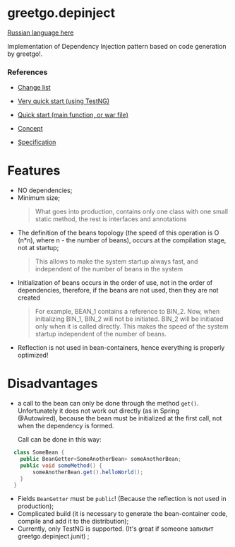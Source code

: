 # greetgo.depinject

[Russian language here](README.md)

Implementation of Dependency Injection pattern based on code generation by greetgo!.

### References

 - [Change list](doc_eng/change_list.md)

 - [Very quick start (using TestNG)](doc_eng/fast_start.md)
 - [Quick start (main function, or war file)](doc_eng/quick_start.md)
 - [Concept](doc_eng/concept.md)
 - [Specification](doc_eng/spec.md)
 

# Features

 - NO dependencies;
 - Minimum size;
   > What goes into production, contains only one class with one small static method, the rest is
     interfaces and annotations
 - The definition of the beans topology (the speed of this operation is O (n*n), where n - the number of beans), occurs at the compilation
   stage, not at startup;
   > This allows to make the system startup always fast, and independent of the number of beans in the system
 - Initialization of beans occurs in the order of use, not in the order of dependencies, therefore,
   if the beans are not used, then they are not created
   > For example, BEAN_1 contains a reference to BIN_2. Now, when initializing BIN_1, BIN_2 will not be initiated. BIN_2
     will be initiated only when it is called directly. This makes the speed of the system startup
     independent of the number of beans.
 - Reflection is not used in bean-containers, hence everything is properly optimized!

# Disadvantages

  - a call to the bean can only be done through the method `get()`. Unfortunately it does not work out directly (as in Spring  
  @Autowired), because the bean must be initialized at the first call, not when the dependency is formed.
    
    Call can be done in this way:
  
```java
  class SomeBean {
    public BeanGetter<SomeAnotherBean> someAnotherBean;
    public void someMethod() {
        someAnotherBean.get().helloWorld();
    }
  }
```
  - Fields `BeanGetter` must be `public`! (Because the reflection is not used in production);
  - Complicated build (it is necessary to generate the bean-container code, compile and add it to the distribution);
  - Currently, only TestNG is supported. (It's great if someone запилит greetgo.depinject.junit) ;
